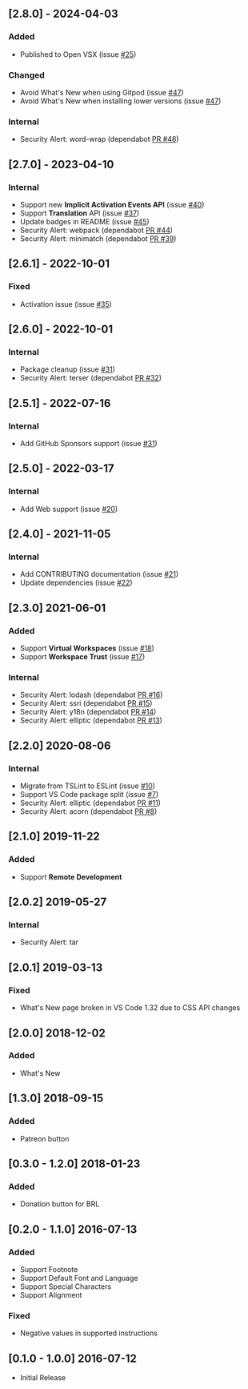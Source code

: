 ## [2.8.0] - 2024-04-03
### Added
- Published to Open VSX (issue [#25](https://github.com/alefragnani/vscode-language-rtf/issues/25))

### Changed
- Avoid What's New when using Gitpod (issue [#47](https://github.com/alefragnani/vscode-language-rtf/issues/47))
- Avoid What's New when installing lower versions (issue [#47](https://github.com/alefragnani/vscode-language-rtf/issues/47))

### Internal
- Security Alert: word-wrap (dependabot [PR #48](https://github.com/alefragnani/vscode-language-rtf/pull/48))

## [2.7.0] - 2023-04-10
### Internal
- Support new **Implicit Activation Events API** (issue [#40](https://github.com/alefragnani/vscode-language-rtf/issues/40))
- Support **Translation** API (issue [#37](https://github.com/alefragnani/vscode-language-rtf/issues/37))
- Update badges in README (issue [#45](https://github.com/alefragnani/vscode-language-rtf/issues/45))
- Security Alert: webpack (dependabot [PR #44](https://github.com/alefragnani/vscode-language-rtf/pull/44))
- Security Alert: minimatch (dependabot [PR #39](https://github.com/alefragnani/vscode-language-rtf/pull/39))

## [2.6.1] - 2022-10-01
### Fixed
- Activation issue (issue [#35](https://github.com/alefragnani/vscode-language-rtf/issues/35))

## [2.6.0] - 2022-10-01
### Internal
- Package cleanup (issue [#31](https://github.com/alefragnani/vscode-language-rtf/issues/31))
- Security Alert: terser (dependabot [PR #32](https://github.com/alefragnani/vscode-language-rtf/pull/32))

## [2.5.1] - 2022-07-16
### Internal
- Add GitHub Sponsors support (issue [#31](https://github.com/alefragnani/vscode-language-rtf/pull/30))

## [2.5.0] - 2022-03-17
### Internal
- Add Web support (issue [#20](https://github.com/alefragnani/vscode-language-rtf/issues/20))

## [2.4.0] - 2021-11-05
### Internal
- Add CONTRIBUTING documentation (issue [#21](https://github.com/alefragnani/vscode-language-rtf/issues/21))
- Update dependencies (issue [#22](https://github.com/alefragnani/vscode-language-rtf/issues/22))

## [2.3.0] 2021-06-01
### Added
- Support **Virtual Workspaces** (issue [#18](https://github.com/alefragnani/vscode-language-rtf/issues/18))
- Support **Workspace Trust** (issue [#17](https://github.com/alefragnani/vscode-language-rtf/issues/17))

### Internal
- Security Alert: lodash (dependabot [PR #16](https://github.com/alefragnani/vscode-language-rtf/pull/16))
- Security Alert: ssri (dependabot [PR #15](https://github.com/alefragnani/vscode-language-rtf/pull/15))
- Security Alert: y18n (dependabot [PR #14](https://github.com/alefragnani/vscode-language-rtf/pull/14))
- Security Alert: elliptic (dependabot [PR #13](https://github.com/alefragnani/vscode-language-rtf/pull/13))

## [2.2.0] 2020-08-06
### Internal
- Migrate from TSLint to ESLint (issue [#10](https://github.com/alefragnani/vscode-language-rtf/issues/10))
- Support VS Code package split (issue [#7](https://github.com/alefragnani/vscode-language-rtf/issues/7))
- Security Alert: elliptic (dependabot [PR #11](https://github.com/alefragnani/vscode-language-rtf/pull/11))
- Security Alert: acorn (dependabot [PR #8](https://github.com/alefragnani/vscode-language-rtf/pull/8))

## [2.1.0] 2019-11-22
### Added
* Support **Remote Development**

## [2.0.2] 2019-05-27
### Internal
- Security Alert: tar

## [2.0.1] 2019-03-13
### Fixed
- What's New page broken in VS Code 1.32 due to CSS API changes

## [2.0.0] 2018-12-02
### Added
- What's New

## [1.3.0] 2018-09-15
### Added
- Patreon button

## [0.3.0 - 1.2.0] 2018-01-23
### Added
- Donation button for BRL

## [0.2.0 - 1.1.0] 2016-07-13
### Added
- Support Footnote
- Support Default Font and Language
- Support Special Characters
- Support Alignment

### Fixed
- Negative values in supported instructions

## [0.1.0 - 1.0.0] 2016-07-12
- Initial Release

